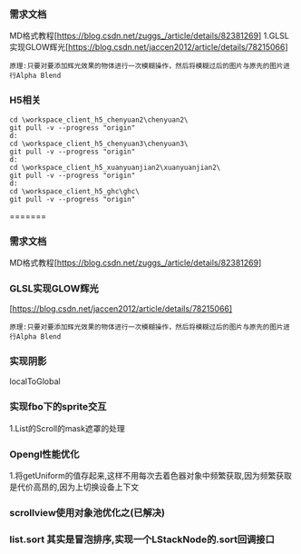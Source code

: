 ﻿### 需求文档  
MD格式教程[https://blog.csdn.net/zuggs_/article/details/82381269] 
1.GLSL实现GLOW辉光[https://blog.csdn.net/jaccen2012/article/details/78215066]  
```
原理:只要对要添加辉光效果的物体进行一次模糊操作，然后将模糊过后的图片与原先的图片进行Alpha Blend
```
### H5相关
```
cd \workspace_client_h5_chenyuan2\chenyuan2\
git pull -v --progress "origin"
d:
cd \workspace_client_h5_chenyuan3\chenyuan3\
git pull -v --progress "origin"
d:
cd \workspace_client_h5_xuanyuanjian2\xuanyuanjian2\
git pull -v --progress "origin"
d:
cd \workspace_client_h5_ghc\ghc\
git pull -v --progress "origin"
```
=======
### 需求文档  
MD格式教程[https://blog.csdn.net/zuggs_/article/details/82381269]  
### GLSL实现GLOW辉光  
[https://blog.csdn.net/jaccen2012/article/details/78215066]  
```
原理:只要对要添加辉光效果的物体进行一次模糊操作，然后将模糊过后的图片与原先的图片进行Alpha Blend
```
### 实现阴影

localToGlobal

### 实现fbo下的sprite交互
1.List的Scroll的mask遮罩的处理

### Opengl性能优化
1.将getUniform的值存起来,这样不用每次去着色器对象中频繁获取,因为频繁获取是代价高昂的,因为上切换设备上下文

### scrollview使用对象池优化之(已解决)

### list.sort 其实是冒泡排序,实现一个LStackNode的.sort回调接口